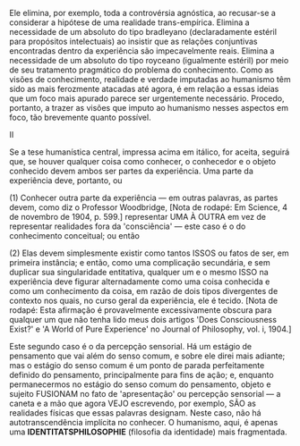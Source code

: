 Ele elimina, por exemplo, toda a controvérsia agnóstica, ao recusar-se a considerar a hipótese de uma realidade trans-empírica. Elimina a necessidade de um absoluto do tipo bradleyano (declaradamente estéril para propósitos intelectuais) ao insistir que as relações conjuntivas encontradas dentro da experiência são impecavelmente reais. Elimina a necessidade de um absoluto do tipo royceano (igualmente estéril) por meio de seu tratamento pragmático do problema do conhecimento. Como as visões de conhecimento, realidade e verdade imputadas ao humanismo têm sido as mais ferozmente atacadas até agora, é em relação a essas ideias que um foco mais apurado parece ser urgentemente necessário. Procedo, portanto, a trazer as visões que imputo ao humanismo nesses aspectos em foco, tão brevemente quanto possível.

II

Se a tese humanística central, impressa acima em itálico, for aceita, seguirá que, se houver qualquer coisa como conhecer, o conhecedor e o objeto conhecido devem ambos ser partes da experiência. Uma parte da experiência deve, portanto, ou

(1) Conhecer outra parte da experiência — em outras palavras, as partes devem, como diz o Professor Woodbridge, [Nota de rodapé: Em Science, 4 de novembro de 1904, p. 599.] representar UMA À OUTRA em vez de representar realidades fora da 'consciência' — este caso é o do conhecimento conceitual; ou então

(2) Elas devem simplesmente existir como tantos ISSOS ou fatos de ser, em primeira instância; e então, como uma complicação secundária, e sem duplicar sua singularidade entitativa, qualquer um e o mesmo ISSO na experiência deve figurar alternadamente como uma coisa conhecida e como um conhecimento da coisa, em razão de dois tipos divergentes de contexto nos quais, no curso geral da experiência, ele é tecido. [Nota de rodapé: Esta afirmação é provavelmente excessivamente obscura para qualquer um que não tenha lido meus dois artigos 'Does Consciousness Exist?' e 'A World of Pure Experience' no Journal of Philosophy, vol. i, 1904.]

Este segundo caso é o da percepção sensorial. Há um estágio de pensamento que vai além do senso comum, e sobre ele direi mais adiante; mas o estágio do senso comum é um ponto de parada perfeitamente definido do pensamento, principalmente para fins de ação; e, enquanto permanecermos no estágio do senso comum do pensamento, objeto e sujeito FUSIONAM no fato de 'apresentação' ou percepção sensorial — a caneta e a mão que agora VEJO escrevendo, por exemplo, SÃO as realidades físicas que essas palavras designam. Neste caso, não há autotranscendência implícita no conhecer. O humanismo, aqui, é apenas uma **IDENTITATSPHILOSOPHIE** (filosofia da identidade) mais fragmentada.